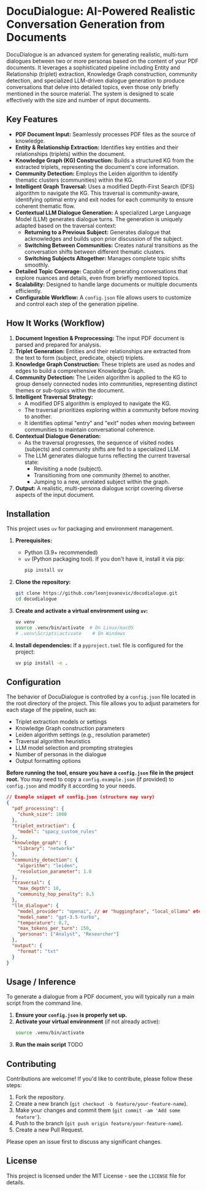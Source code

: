 # DocuDialogue: AI-Powered Realistic Conversation Generation from Documents

DocuDialogue is an advanced system for generating realistic, multi-turn dialogues between two or more personas based on the content of your PDF documents. It leverages a sophisticated pipeline including Entity and Relationship (triplet) extraction, Knowledge Graph construction, community detection, and specialized LLM-driven dialogue generation to produce conversations that delve into detailed topics, even those only briefly mentioned in the source material. The system is designed to scale effectively with the size and number of input documents.

## Key Features

*   **PDF Document Input:** Seamlessly processes PDF files as the source of knowledge.
*   **Entity & Relationship Extraction:** Identifies key entities and their relationships (triplets) within the document.
*   **Knowledge Graph (KG) Construction:** Builds a structured KG from the extracted triplets, representing the document's core information.
*   **Community Detection:** Employs the Leiden algorithm to identify thematic clusters (communities) within the KG.
*   **Intelligent Graph Traversal:** Uses a modified Depth-First Search (DFS) algorithm to navigate the KG. This traversal is community-aware, identifying optimal entry and exit nodes for each community to ensure coherent thematic flow.
*   **Contextual LLM Dialogue Generation:** A specialized Large Language Model (LLM) generates dialogue turns. The generation is uniquely adapted based on the traversal context:
    *   **Returning to a Previous Subject:** Generates dialogue that acknowledges and builds upon prior discussion of the subject.
    *   **Switching Between Communities:** Creates natural transitions as the conversation shifts between different thematic clusters.
    *   **Switching Subjects Altogether:** Manages complete topic shifts smoothly.
*   **Detailed Topic Coverage:** Capable of generating conversations that explore nuances and details, even from briefly mentioned topics.
*   **Scalability:** Designed to handle large documents or multiple documents efficiently.
*   **Configurable Workflow:** A `config.json` file allows users to customize and control each step of the generation pipeline.

## How It Works (Workflow)

1.  **Document Ingestion & Preprocessing:** The input PDF document is parsed and prepared for analysis.
2.  **Triplet Generation:** Entities and their relationships are extracted from the text to form (subject, predicate, object) triplets.
3.  **Knowledge Graph Construction:** These triplets are used as nodes and edges to build a comprehensive Knowledge Graph.
4.  **Community Detection:** The Leiden algorithm is applied to the KG to group densely connected nodes into communities, representing distinct themes or sub-topics within the document.
5.  **Intelligent Traversal Strategy:**
    *   A modified DFS algorithm is employed to navigate the KG.
    *   The traversal prioritizes exploring within a community before moving to another.
    *   It identifies optimal "entry" and "exit" nodes when moving between communities to maintain conversational coherence.
6.  **Contextual Dialogue Generation:**
    *   As the traversal progresses, the sequence of visited nodes (subjects) and community shifts are fed to a specialized LLM.
    *   The LLM generates dialogue turns reflecting the current traversal state:
        *   Revisiting a node (subject).
        *   Transitioning from one community (theme) to another.
        *   Jumping to a new, unrelated subject within the graph.
7.  **Output:** A realistic, multi-persona dialogue script covering diverse aspects of the input document.

## Installation

This project uses `uv` for packaging and environment management.

1.  **Prerequisites:**
    *   Python (3.9+ recommended)
    *   `uv` (Python packaging tool). If you don't have it, install it via pip:
        ```bash
        pip install uv
        ```

2.  **Clone the repository:**
    ```bash
    git clone https://github.com/leonjovanovic/docudialogue.git
    cd docudialogue
    ```

3.  **Create and activate a virtual environment using `uv`:**
    ```bash
    uv venv
    source .venv/bin/activate  # On Linux/macOS
    # .venv\Scripts\activate    # On Windows
    ```

4.  **Install dependencies:**
    If a `pyproject.toml` file is configured for the project:
    ```bash
    uv pip install -e .
    ```

## Configuration

The behavior of DocuDialogue is controlled by a `config.json` file located in the root directory of the project. This file allows you to adjust parameters for each stage of the pipeline, such as:

*   Triplet extraction models or settings
*   Knowledge Graph construction parameters
*   Leiden algorithm settings (e.g., resolution parameter)
*   Traversal algorithm heuristics
*   LLM model selection and prompting strategies
*   Number of personas in the dialogue
*   Output formatting options

**Before running the tool, ensure you have a `config.json` file in the project root.** You may need to copy a `config.example.json` (if provided) to `config.json` and modify it according to your needs.

```json
// Example snippet of config.json (structure may vary)
{
  "pdf_processing": {
    "chunk_size": 1000
  },
  "triplet_extraction": {
    "model": "spacy_custom_rules"
  },
  "knowledge_graph": {
    "library": "networkx"
  },
  "community_detection": {
    "algorithm": "leiden",
    "resolution_parameter": 1.0
  },
  "traversal": {
    "max_depth": 10,
    "community_hop_penalty": 0.5
  },
  "llm_dialogue": {
    "model_provider": "openai", // or "huggingface", "local_ollama" etc.
    "model_name": "gpt-3.5-turbo",
    "temperature": 0.7,
    "max_tokens_per_turn": 150,
    "personas": ["Analyst", "Researcher"]
  },
  "output": {
    "format": "txt"
  }
}
```

## Usage / Inference

To generate a dialogue from a PDF document, you will typically run a main script from the command line.

1.  **Ensure your `config.json` is properly set up.**
2.  **Activate your virtual environment** (if not already active):
    ```bash
    source .venv/bin/activate
    ```
3.  **Run the main script** TODO

## Contributing

Contributions are welcome! If you'd like to contribute, please follow these steps:

1.  Fork the repository.
2.  Create a new branch (`git checkout -b feature/your-feature-name`).
3.  Make your changes and commit them (`git commit -am 'Add some feature'`).
4.  Push to the branch (`git push origin feature/your-feature-name`).
5.  Create a new Pull Request.

Please open an issue first to discuss any significant changes.

## License

This project is licensed under the MIT License - see the `LICENSE` file for details.
